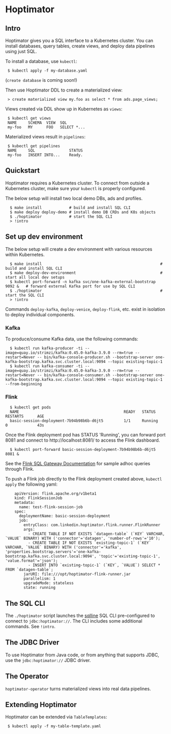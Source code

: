# Hoptimator

## Intro

Hoptimator gives you a SQL interface to a Kubernetes cluster. You can install databases, query tables, create views, and deploy data pipelines using just SQL.

To install a database, use `kubectl`:

```
 $ kubectl apply -f my-database.yaml
```

(`create database` is coming soon!)

Then use Hoptimator DDL to create a materialized view:

```
 > create materialized view my.foo as select * from ads.page_views;
```

Views created via DDL show up in Kubernetes as `views`:

```
 $ kubectl get views
 NAME     SCHEMA  VIEW  SQL
 my-foo   MY      FOO   SELECT *...

```

Materialized views result in `pipelines`:

```
 $ kubectl get pipelines
 NAME     SQL               STATUS
 my-foo   INSERT INTO...    Ready.
```

## Quickstart

Hoptimator requires a Kubernetes cluster. To connect from outside a Kubernetes cluster, make sure your `kubectl` is properly configured.

The below setup will install two local demo DBs, ads and profiles.

```
  $ make install            # build and install SQL CLI
  $ make deploy deploy-demo # install demo DB CRDs and K8s objects
  $ ./hoptimator            # start the SQL CLI
  > !intro
```

## Set up dev environment

The below setup will create a dev environment with various resources within Kubernetes.

```
  $ make install                                                    # build and install SQL CLI
  $ make deploy-dev-environment                                     # start all local dev setups
  $ kubectl port-forward -n kafka svc/one-kafka-external-bootstrap 9092 &   # forward external Kafka port for use by SQL CLI
  $ ./hoptimator                                                    # start the SQL CLI
  > !intro
```

Commands `deploy-kafka`, `deploy-venice`, `deploy-flink`, etc. exist in isolation to deploy individual components.

### Kafka

To produce/consume Kafka data, use the following commands:

```
  $ kubectl run kafka-producer -ti --image=quay.io/strimzi/kafka:0.45.0-kafka-3.9.0 --rm=true --restart=Never -- bin/kafka-console-producer.sh --bootstrap-server one-kafka-bootstrap.kafka.svc.cluster.local:9094 --topic existing-topic-1
  $ kubectl run kafka-consumer -ti --image=quay.io/strimzi/kafka:0.45.0-kafka-3.9.0 --rm=true --restart=Never -- bin/kafka-console-consumer.sh --bootstrap-server one-kafka-bootstrap.kafka.svc.cluster.local:9094 --topic existing-topic-1 --from-beginning
```

### Flink

```
  $ kubectl get pods
  NAME                                              READY   STATUS    RESTARTS      AGE
  basic-session-deployment-7b94b98b6b-d6jt5         1/1     Running   0             43s
```

Once the Flink deployment pod has STATUS 'Running', you can forward port 8081 and connect to http://localhost:8081/
to access the Flink dashboard.

```
  $ kubectl port-forward basic-session-deployment-7b94b98b6b-d6jt5 8081 &
```

See the [Flink SQL Gateway Documentation](https://nightlies.apache.org/flink/flink-docs-release-1.18/docs/dev/table/sql-gateway/overview/)
for sample adhoc queries through Flink.

To push a Flink job directly to the Flink deployment created above, `kubectl apply` the following yaml:
```
    apiVersion: flink.apache.org/v1beta1
    kind: FlinkSessionJob
    metadata:
      name: test-flink-session-job
    spec:
      deploymentName: basic-session-deployment
      job:
        entryClass: com.linkedin.hoptimator.flink.runner.FlinkRunner
        args:
          - CREATE TABLE IF NOT EXISTS `datagen-table` (`KEY` VARCHAR, `VALUE` BINARY) WITH ('connector'='datagen', 'number-of-rows'='10');
          - CREATE TABLE IF NOT EXISTS `existing-topic-1` (`KEY` VARCHAR, `VALUE` BINARY) WITH ('connector'='kafka', 'properties.bootstrap.servers'='one-kafka-bootstrap.kafka.svc.cluster.local:9094', 'topic'='existing-topic-1', 'value.format'='json');
          - INSERT INTO `existing-topic-1` (`KEY`, `VALUE`) SELECT * FROM `datagen-table`;
        jarURI: file:///opt/hoptimator-flink-runner.jar
        parallelism: 1
        upgradeMode: stateless
        state: running
```

## The SQL CLI

The `./hoptimator` script launches the [sqlline](https://github.com/julianhyde/sqlline) SQL CLI pre-configured to connect to `jdbc:hoptimator://`. The CLI includes some additional commands. See `!intro`.

## The JDBC Driver

To use Hoptimator from Java code, or from anything that supports JDBC, use the `jdbc:hoptimator://` JDBC driver.

## The Operator

`hoptimator-operator` turns materialized views into real data pipelines.

## Extending Hoptimator

Hoptimator can be extended via `TableTemplates`:

```
 $ kubectl apply -f my-table-template.yaml
```

